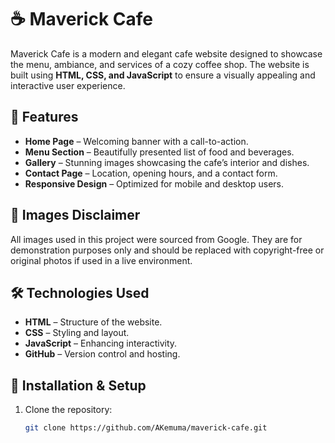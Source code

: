 # ☕ Maverick Cafe

Maverick Cafe is a modern and elegant cafe website designed to showcase the menu, ambiance, and services of a cozy coffee shop. The website is built using **HTML, CSS, and JavaScript** to ensure a visually appealing and interactive user experience.

## 🌟 Features
- **Home Page** – Welcoming banner with a call-to-action.
- **Menu Section** – Beautifully presented list of food and beverages.
- **Gallery** – Stunning images showcasing the cafe’s interior and dishes.
- **Contact Page** – Location, opening hours, and a contact form.
- **Responsive Design** – Optimized for mobile and desktop users.

## 📸 Images Disclaimer
All images used in this project were sourced from Google. They are for demonstration purposes only and should be replaced with copyright-free or original photos if used in a live environment.

## 🛠️ Technologies Used
- **HTML** – Structure of the website.
- **CSS** – Styling and layout.
- **JavaScript** – Enhancing interactivity.
- **GitHub** – Version control and hosting.

## 🚀 Installation & Setup
1. Clone the repository:
   ```sh
   git clone https://github.com/AKemuma/maverick-cafe.git

